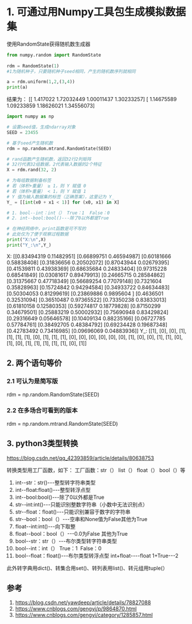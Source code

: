 

# 1. 可通过用Numpy工具包生成模拟数据集

使用RandomState获得随机数生成器
```py
from numpy.random import RandomState
 
rdm = RandomState(1)
#1为随机种子，只要随机种子seed相同，产生的随机数序列就相同

a = rdm.uniform(1,2,(3,4))
print(a)
```
结果为：
[[ 1.417022    1.72032449  1.00011437  1.30233257]
 [ 1.14675589  1.09233859  1.18626021  1.34556073]


```py
import numpy as np

# 设置seed值，生成ndarray对象
SEED = 23455

# 基于seed产生随机数
rdm = np.random.mtrand.RandomState(SEED)

# rand函数产生随机数，返回32行2列矩阵
# 32行代表32组数据，2代表输入数据的2个特征
X = rdm.rand(32, 2)

# 为每组数据制备标签
# 若（体积+重量） ≥ 1，则 Y 赋值 0
# 若（体积+重量） < 1，则 Y 赋值 1
# Y 值为输入数据集的标签（正确答案），这里记为 Y_
Y_ = [[int(x0 + x1 < 1)] for (x0, x1) in X]

# 1. bool--int：int（） True：1  False：0
# 2. int--bool:bool()---除了0以外都是True

# 在神经网络中，print函数是可不写的
# 此处仅为了便于观察过程数据
print("X:\n",X)
print("Y_:\n",Y_)
```
X:
 [[0.83494319 0.11482951]
 [0.66899751 0.46594987]
 [0.60181666 0.58838408]
 [0.31836656 0.20502072]
 [0.87043944 0.02679395]
 [0.41539811 0.43938369]
 [0.68635684 0.24833404]
 [0.97315228 0.68541849]
 [0.03081617 0.89479913]
 [0.24665715 0.28584862]
 [0.31375667 0.47718349]
 [0.56689254 0.77079148]
 [0.7321604  0.35828963]
 [0.15724842 0.94294584]
 [0.34933722 0.84634483]
 [0.50304053 0.81299619]
 [0.23869886 0.9895604 ]
 [0.4636501  0.32531094]
 [0.36510487 0.97365522]
 [0.73350238 0.83833013]
 [0.61810158 0.12580353]
 [0.59274817 0.18779828]
 [0.87150299 0.34679501]
 [0.25883219 0.50002932]
 [0.75690948 0.83429824]
 [0.29316649 0.05646578]
 [0.10409134 0.88235166]
 [0.06727785 0.57784761]
 [0.38492705 0.48384792]
 [0.69234428 0.19687348]
 [0.42783492 0.73416985]
 [0.09696069 0.04883936]]
Y_:
 [[1], [0], [0], [1], [1], [1], [1], [0], [1], [1], [1], [0], [0], [0], [0], [0], [0], [1], [0], [0], [1], [1], [0], [1], [0], [1], [1], [1], [1], [1], [0], [1]]

## 2. 两个语句等价
### 2.1 可认为是简写版
rdm = np.random.RandomState(SEED) 
### 2.2 在多场合可看到的版本
rdm = np.random.mtrand.RandomState(SEED) 

## 3. python3类型转换
https://blog.csdn.net/qq_42393859/article/details/80638753

转换类型用工厂函数，如下：
工厂函数：str（） list（） float（） bool（）等

1. int--str：str()---整型转字符串类型
2. int--float:float()---整型转浮点型
3. int--bool:bool()---除了0以外都是True
4. str--int:int()---只能识别整数字符串（小数中无法识别点）
5. str--float：float()---只能识别兼容于数字的字符串
6. str--bool：bool（）---空串和None值为False其他为True
7. float--int:int()---向下取整
8. float--bool：bool（）---0.0为False 其他为True
9. bool--str：str（）---布尔类型转字符串类型
10. bool--int：int（） True：1  False：0
11. bool--float：float()---布尔类型转浮点型
int+float----float
1+True---2

此外转字典用dict()、转集合用set()、转列表用list()、转元组用tuple(）


## 参考

1. https://blog.csdn.net/yawdeep/article/details/78827088 
2. https://www.cnblogs.com/gengyi/p/9864870.html
3. https://www.cnblogs.com/gengyi/category/1285857.html
